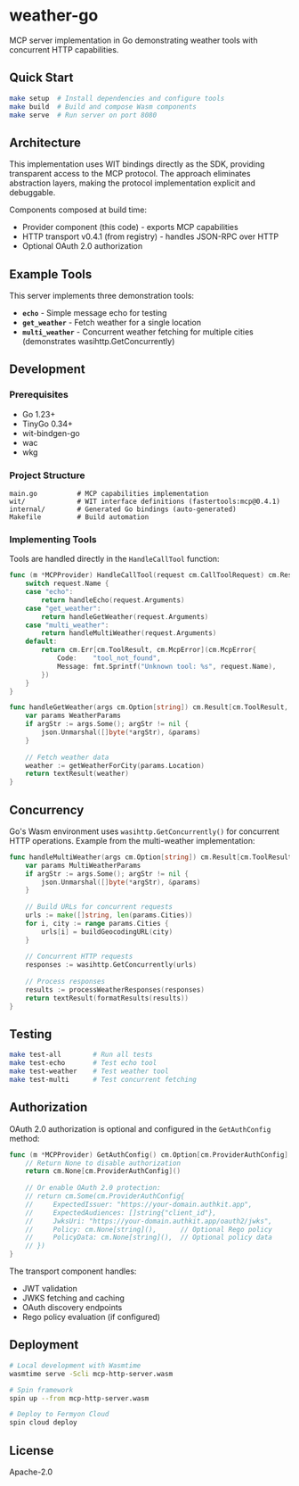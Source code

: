 # weather-go

MCP server implementation in Go demonstrating weather tools with concurrent HTTP capabilities.

## Quick Start

```bash
make setup  # Install dependencies and configure tools
make build  # Build and compose Wasm components
make serve  # Run server on port 8080
```

## Architecture

This implementation uses WIT bindings directly as the SDK, providing transparent access to the MCP protocol. The approach eliminates abstraction layers, making the protocol implementation explicit and debuggable.

Components composed at build time:
- Provider component (this code) - exports MCP capabilities
- HTTP transport v0.4.1 (from registry) - handles JSON-RPC over HTTP
- Optional OAuth 2.0 authorization

## Example Tools

This server implements three demonstration tools:

- **`echo`** - Simple message echo for testing
- **`get_weather`** - Fetch weather for a single location
- **`multi_weather`** - Concurrent weather fetching for multiple cities (demonstrates wasihttp.GetConcurrently)

## Development

### Prerequisites

- Go 1.23+
- TinyGo 0.34+
- wit-bindgen-go
- wac
- wkg

### Project Structure

```
main.go          # MCP capabilities implementation
wit/             # WIT interface definitions (fastertools:mcp@0.4.1)
internal/        # Generated Go bindings (auto-generated)
Makefile         # Build automation
```

### Implementing Tools

Tools are handled directly in the `HandleCallTool` function:

```go
func (m *MCPProvider) HandleCallTool(request cm.CallToolRequest) cm.Result[cm.ToolResult, cm.McpError, cm.McpError] {
    switch request.Name {
    case "echo":
        return handleEcho(request.Arguments)
    case "get_weather":
        return handleGetWeather(request.Arguments)
    case "multi_weather":
        return handleMultiWeather(request.Arguments)
    default:
        return cm.Err[cm.ToolResult, cm.McpError](cm.McpError{
            Code:    "tool_not_found",
            Message: fmt.Sprintf("Unknown tool: %s", request.Name),
        })
    }
}

func handleGetWeather(args cm.Option[string]) cm.Result[cm.ToolResult, cm.McpError, cm.McpError] {
    var params WeatherParams
    if argStr := args.Some(); argStr != nil {
        json.Unmarshal([]byte(*argStr), &params)
    }
    
    // Fetch weather data
    weather := getWeatherForCity(params.Location)
    return textResult(weather)
}
```

## Concurrency

Go's Wasm environment uses `wasihttp.GetConcurrently()` for concurrent HTTP operations. Example from the multi-weather implementation:

```go
func handleMultiWeather(args cm.Option[string]) cm.Result[cm.ToolResult, cm.McpError, cm.McpError] {
    var params MultiWeatherParams
    if argStr := args.Some(); argStr != nil {
        json.Unmarshal([]byte(*argStr), &params)
    }
    
    // Build URLs for concurrent requests
    urls := make([]string, len(params.Cities))
    for i, city := range params.Cities {
        urls[i] = buildGeocodingURL(city)
    }
    
    // Concurrent HTTP requests
    responses := wasihttp.GetConcurrently(urls)
    
    // Process responses
    results := processWeatherResponses(responses)
    return textResult(formatResults(results))
}
```

## Testing

```bash
make test-all        # Run all tests
make test-echo       # Test echo tool
make test-weather    # Test weather tool
make test-multi      # Test concurrent fetching
```

## Authorization

OAuth 2.0 authorization is optional and configured in the `GetAuthConfig` method:

```go
func (m *MCPProvider) GetAuthConfig() cm.Option[cm.ProviderAuthConfig] {
    // Return None to disable authorization
    return cm.None[cm.ProviderAuthConfig]()
    
    // Or enable OAuth 2.0 protection:
    // return cm.Some(cm.ProviderAuthConfig{
    //     ExpectedIssuer: "https://your-domain.authkit.app",
    //     ExpectedAudiences: []string{"client_id"},
    //     JwksUri: "https://your-domain.authkit.app/oauth2/jwks",
    //     Policy: cm.None[string](),      // Optional Rego policy
    //     PolicyData: cm.None[string](),  // Optional policy data
    // })
}
```

The transport component handles:
- JWT validation
- JWKS fetching and caching
- OAuth discovery endpoints
- Rego policy evaluation (if configured)

## Deployment

```bash
# Local development with Wasmtime
wasmtime serve -Scli mcp-http-server.wasm

# Spin framework
spin up --from mcp-http-server.wasm

# Deploy to Fermyon Cloud
spin cloud deploy
```

## License

Apache-2.0